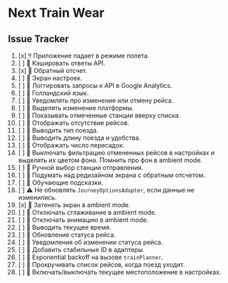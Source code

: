 # Next Train Wear

## Issue Tracker

1. [x] :bangbang: Приложение падает в режиме полета.
2. [ ] :thought_balloon: Кэшировать ответы API.
3. [x] :thought_balloon: Обратный отсчет.
4. [ ] :thought_balloon: Экран настроек.
5. [ ] :thought_balloon: Логгировать запросы к API в Google Analytics.
6. [ ] :thought_balloon: Голландский язык.
7. [ ] :thought_balloon: Уведомлять про изменение или отмену рейса.
8. [ ] :thought_balloon: Выделять изменение платформы.
9. [ ] :thought_balloon: Показывать отмеченные станции вверху списка.
10. [ ] :thought_balloon: Отображать отсутствие рейсов.
11. [ ] :thought_balloon: Выводить тип поезда.
12. [ ] :thought_balloon: Выводить длину поезда и удобства.
13. [ ] :thought_balloon: Отображать число пересадок.
14. [ ] :thought_balloon: Выключать фильтрацию отмененных рейсов в настройках и выделять их цветом фона. Помнить про фон в ambient mode.
15. [ ] :thought_balloon: Ручной выбор станции отправления.
16. [ ] :thought_balloon: Подумать над редизайном экрана с обратным отсчетом.
17. [ ] :thought_balloon: Обучающие подсказки.
18. [ ] :warning: Не обновлять `JourneyOptionsAdapter`, если данные не изменились.
19. [x] :thought_balloon: Затенять экран в ambient mode.
20. [ ] :thought_balloon: Отключать сглаживание в ambient mode.
21. [ ] :thought_balloon: Отключать анимацию в ambient mode.
22. [ ] :thought_balloon: Выводить текущее время.
23. [ ] :thought_balloon: Обновление статуса рейса.
24. [ ] :thought_balloon: Уведомления об изменении статуса рейса.
25. [ ] :thought_balloon: Добавить стабильные ID в адаптеры.
26. [ ] :thought_balloon: Exponential backoff на вызове `trainPlanner`.
27. [ ] :thought_balloon: Прокручивать список рейсов, когда поезд уходит.
28. [ ] :thought_balloon: Включать/выключать текущее местоположение в настройках.
